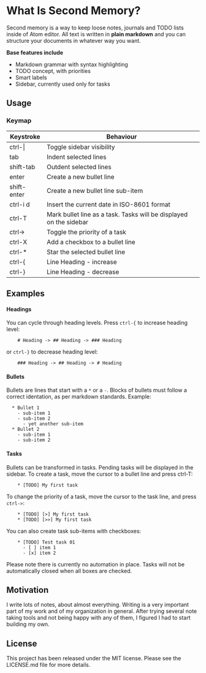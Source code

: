 # What Is Second Memory?

Second memory is a way to keep loose notes, journals and TODO lists inside of Atom editor.
All text is written in **plain markdown** and you can structure your documents in whatever way you want.

**Base features include**

  - Markdown grammar with syntax highlighting
  - TODO concept, with priorities
  - Smart labels
  - Sidebar, currently used only for tasks

## Usage

### Keymap

| Keystroke   | Behaviour                                                           |
| ------------| ------------------------------------------------------------------- |
| ctrl-\|     |  Toggle sidebar visibility                                          |
| tab         |  Indent selected lines                                              |
| shift-tab   |  Outdent selected lines                                             |
| enter       |  Create a new bullet line                                           |
| shift-enter |  Create a new bullet line sub-item                                  |
| ctrl-i d    |  Insert the current date in ISO-8601 format                         |
| ctrl-T      |  Mark bullet line as a task. Tasks will be displayed on the sidebar |
| ctrl->      |  Toggle the priority of a task                                      |
| ctrl-X      |  Add a checkbox to a bullet line                                    |
| ctrl-*      |  Star the selected bullet line                                      |
| ctrl-{      |  Line Heading - increase                                            |
| ctrl-}      |  Line Heading - decrease                                            |

## Examples

#### Headings

You can cycle through heading levels. Press `ctrl-{` to increase heading level:

```
    # Heading -> ## Heading -> ### Heading
```

or `ctrl-}` to decrease heading level:

```
    ### Heading -> ## Heading -> # Heading
```

#### Bullets

Bullets are lines that start with a `*` or a `-`.
Blocks of bullets must follow a correct identation, as per markdown standards. Example:

```
  * Bullet 1
    - sub-item 1
    - sub-item 2
      - yet another sub-item
  * Bullet 2
    - sub-item 1
    - sub-item 2
```

#### Tasks

Bullets can be transformed in tasks. Pending tasks will be displayed in the sidebar.
To create a task, move the cursor to a bullet line and press ctrl-T:

```
    * [TODO] My first task
```

To change the priority of a task, move the cursor to the task line, and press `ctrl->`:

```
    * [TODO] [>] My first task
    * [TODO] [>>] My first task
```

You can also create task sub-items with checkboxes:

```
    * [TODO] Test task 01
      - [ ] item 1
      - [x] item 2
```

Please note there is currently no automation in place. Tasks will not be automatically closed when all boxes are checked.

## Motivation

I write lots of notes, about almost everything. Writing is a very important part of my work and of my organization in general. After trying several note taking tools and not being happy with any of them, I figured I had to start building my own.

## License

This project has been released under the MIT license. Please see the LICENSE.md file for more details.
